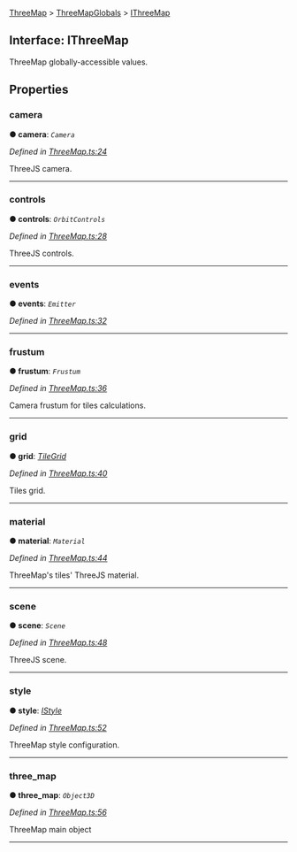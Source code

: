 [ThreeMap](api-readme.md) > [ThreeMapGlobals](api-modules-threemapglobals.md) > [IThreeMap](api-interfaces-threemapglobals.ithreemap.md)



## Interface: IThreeMap


ThreeMap globally-accessible values.


## Properties
<a id="camera"></a>

###  camera

**●  camera**:  *`Camera`* 

*Defined in [ThreeMap.ts:24](https://github.com/areknawo/Three-Map/blob/41e1f78/src/ThreeMap.ts#L24)*



ThreeJS camera.




___

<a id="controls"></a>

###  controls

**●  controls**:  *`OrbitControls`* 

*Defined in [ThreeMap.ts:28](https://github.com/areknawo/Three-Map/blob/41e1f78/src/ThreeMap.ts#L28)*



ThreeJS controls.




___

<a id="events"></a>

###  events

**●  events**:  *`Emitter`* 

*Defined in [ThreeMap.ts:32](https://github.com/areknawo/Three-Map/blob/41e1f78/src/ThreeMap.ts#L32)*





___

<a id="frustum"></a>

###  frustum

**●  frustum**:  *`Frustum`* 

*Defined in [ThreeMap.ts:36](https://github.com/areknawo/Three-Map/blob/41e1f78/src/ThreeMap.ts#L36)*



Camera frustum for tiles calculations.




___

<a id="grid"></a>

###  grid

**●  grid**:  *[TileGrid](api-classes-tilegrid.tilegrid-1.md)* 

*Defined in [ThreeMap.ts:40](https://github.com/areknawo/Three-Map/blob/41e1f78/src/ThreeMap.ts#L40)*



Tiles grid.




___

<a id="material"></a>

###  material

**●  material**:  *`Material`* 

*Defined in [ThreeMap.ts:44](https://github.com/areknawo/Three-Map/blob/41e1f78/src/ThreeMap.ts#L44)*



ThreeMap's tiles' ThreeJS material.




___

<a id="scene"></a>

###  scene

**●  scene**:  *`Scene`* 

*Defined in [ThreeMap.ts:48](https://github.com/areknawo/Three-Map/blob/41e1f78/src/ThreeMap.ts#L48)*



ThreeJS scene.




___

<a id="style"></a>

###  style

**●  style**:  *[IStyle](api-interfaces-interfaces.istyle.md)* 

*Defined in [ThreeMap.ts:52](https://github.com/areknawo/Three-Map/blob/41e1f78/src/ThreeMap.ts#L52)*



ThreeMap style configuration.




___

<a id="three_map"></a>

###  three_map

**●  three_map**:  *`Object3D`* 

*Defined in [ThreeMap.ts:56](https://github.com/areknawo/Three-Map/blob/41e1f78/src/ThreeMap.ts#L56)*



ThreeMap main object




___


